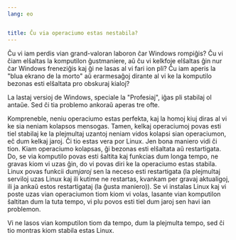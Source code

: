 ```yaml
---
lang: eo


title: Ĉu via operaciumo estas nestabila?
---
```


Ĉu vi iam perdis vian grand-valoran laboron ĉar Windows rompiĝis? Ĉu vi ĉiam elŝaltas la komputilon ĝustmaniere, aŭ ĉu vi kelkfoje elŝaltas ĝin nur ĉar Windows freneziĝis kaj ĝi ne lasas al vi fari ion pli? Ĉu iam aperis la "blua ekrano de la morto" aŭ erarmesaĝoj dirante al vi ke la komputilo bezonas esti elŝaltata pro obskuraj kialoj?

La lastaj versioj de Windows, speciale la "Profesiaj", iĝas pli stabilaj ol antaŭe. Sed ĉi tia problemo ankoraŭ aperas tre ofte.

Kompreneble, neniu operaciumo estas perfekta, kaj la homoj kiuj diras al vi ke sia neniam kolapsos mensogas. Tamen, kelkaj operaciumoj povas esti tiel stabilaj ke la plejmultaj uzantoj neniam vidos kolapsi sian operaciumon, eĉ dum kelkaj jaroj. Ĉi tio estas vera por Linux. Jen bona maniero vidi ĉi tion. Kiam operaciumo kolapsas, ĝi bezonas esti elŝaltata aŭ restartigata. Do, se via komputilo povas esti ŝaltita kaj funkcias dum longa tempo, ne gravas kiom vi uzas ĝin, do vi povas diri ke la operaciumo estas stabila. Linux povas funkcii dum<i>jaroj</i> sen la neceso esti restartigata (la plejmultaj serviloj uzas Linux kaj ili kutime ne restartas, kvankam per gravaj aktualigoj, ili ja ankaŭ estos restartigataj (la ĝusta maniero)). Se vi instalas Linux kaj vi poste uzas vian operaciumon tiom kiom vi volas, lasante vian komputilon ŝaltitan dum la tuta tempo, vi plu povos esti tiel dum jaroj sen havi ian problemon.

Vi ne lasos vian komputilon tiom da tempo, dum la plejmulta tempo, sed ĉi tio montras kiom stabila estas Linux.




